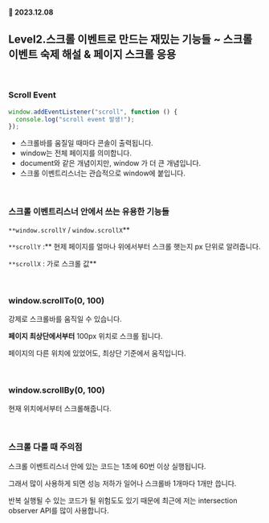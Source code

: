 #### 📅 2023.12.08

## Level2.스크롤 이벤트로 만드는 재밌는 기능들 ~ 스크롤 이벤트 숙제 해설 & 페이지 스크롤 응용

<br>

### Scroll Event

```jsx
window.addEventListener("scroll", function () {
  console.log("scroll event 발생!");
});
```

- 스크롤바를 움질일 때마다 콘솔이 출력됩니다.
- window는 전체 페이지를 의미합니다.
- document와 같은 개념이지만, window 가 더 큰 개념입니다.
- 스크롤 이벤트리스너는 관습적으로 window에 붙입니다.

<br>

### 스크롤 이벤트리스너 안에서 쓰는 유용한 기능들

`**window.scrollY` / `window.scrollX`\*\*

`**scrollY` :\*\* 현제 페이지를 얼마나 위에서부터 스크롤 햇는지 px 단위로 알려줍니다.

`**scrollX` : 가로 스크롤 값\*\*

<br>

### window.scrollTo(0, 100)

강제로 스크롤바를 움직일 수 있습니다.

**페이지 최상단에서부터** 100px 위치로 스크롤 됩니다.

페이지의 다른 위치에 있었어도, 최상단 기준에서 움직입니다.

<br>

### window.scrollBy(0, 100)

현재 위치에서부터 스크롤해줍니다.

<br>

### 스크롤 다룰 때 주의점

스크롤 이벤트리스너 안에 있는 코드는 1초에 60번 이상 실행됩니다.

그래서 많이 사용하게 되면 성능 저하가 일어나 스크롤바 1개마다 1개만 씁니다.

반복 실행될 수 있는 코드가 될 위험도도 있기 때문에 최근에 저는 intersection observer API를 많이 사용합니다.
